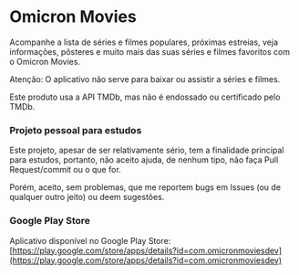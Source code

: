 # Omicron Movies

Acompanhe a lista de séries e filmes populares, próximas estreias, veja informações, pôsteres e muito mais das suas séries e filmes favoritos com o Omicron Movies.

Atenção: O aplicativo não serve para baixar ou assistir a séries e filmes.

Este produto usa a API TMDb, mas não é endossado ou certificado pelo TMDb.

### Projeto pessoal para estudos

Este projeto, apesar de ser relativamente sério, tem a finalidade principal para estudos, portanto, não aceito ajuda, de nenhum tipo, não faça Pull Request/commit ou o que for.

Porém, aceito, sem problemas, que me reportem bugs em Issues (ou de qualquer outro jeito) ou deem sugestões.

### Google Play Store

Aplicativo disponível no Google Play Store: [https://play.google.com/store/apps/details?id=com.omicronmoviesdev](https://play.google.com/store/apps/details?id=com.omicronmoviesdev)

